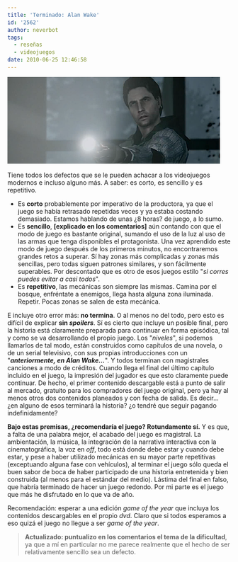 ```yaml
---
title: 'Terminado: Alan Wake'
id: '2562'
author: neverbot
tags:
  - reseñas
  - videojuegos
date: 2010-06-25 12:46:58
---
```


![Captura de pantalla 2010-06-25 a las 12.29.42.png](./terminado-alan-wake/Captura-de-pantalla-2010-06-25-a-las-12.29.42.png)

Tiene todos los defectos que se le pueden achacar a los videojuegos modernos e incluso alguno más. A saber: es corto, es sencillo y es repetitivo.

* Es **corto** probablemente por imperativo de la productora, ya que el juego se había retrasado repetidas veces y ya estaba costando demasiado. Estamos hablando de unas ¿8 horas? de juego, a lo sumo.
* Es **sencillo**, **\[explicado en los comentarios\]** aún contando con que el modo de juego es bastante original, sumando el uso de la luz al uso de las armas que tenga disponibles el protagonista. Una vez aprendido este modo de juego después de los primeros minutos, no encontraremos grandes retos a superar. Sí hay zonas más complicadas y zonas más sencillas, pero todas siguen patrones similares, y son fácilmente superables. Por descontado que es otro de esos juegos estilo "_si corres puedes evitar a casi todos_".
* Es **repetitivo**, las mecánicas son siempre las mismas. Camina por el bosque, enfréntate a enemigos, llega hasta alguna zona iluminada. Repetir. Pocas zonas se salen de esta mecánica.

E incluye otro error más: **no termina**. O al menos no del todo, pero esto es difícil de explicar **sin _spoilers_**. Sí es cierto que incluye un posible final, pero la historia está claramente preparada para continuar en forma episódica, tal y como se va desarrollando el propio juego. Los "_niveles_", si podemos llamarlos de tal modo, están construidos como capítulos de una novela, o de un serial televisivo, con sus propias introducciones con un "_**anteriormente, en Alan Wake...**_". Y todos terminan con magistrales canciones a modo de créditos. Cuando llega el final del último capítulo incluido en el juego, la impresión del jugador es que esto claramente puede continuar. De hecho, el primer contenido descargable está a punto de salir al mercado, gratuito para los compradores del juego original, pero ya hay al menos otros dos contenidos planeados y con fecha de salida. Es decir... ¿en alguno de esos terminará la historia? ¿o tendré que seguir pagando indefinidamente?

**Bajo estas premisas, ¿recomendaría el juego? Rotundamente sí.** Y es que, a falta de una palabra mejor, el acabado del juego es magistral. La ambientación, la música, la integración de la narrativa interactiva con la cinematográfica, la voz en _off_, todo está donde debe estar y cuando debe estar, y pese a haber utilizado mecánicas en su mayor parte repetitivas (exceptuando alguna fase con vehículos), al terminar el juego sólo queda el buen sabor de boca de haber participado de una historia entretenida y bien construida (al menos para el estándar del medio). Lástima del final en falso, que habría terminado de hacer un juego redondo. Por mi parte es el juego que más he disfrutado en lo que va de año.

Recomendación: esperar a una edición _game of the year_ que incluya los contenidos descargables en el propio _dvd_. Claro que si todos esperamos a eso quizá el juego no llegue a ser _game of the year_.

> **Actualizado: puntualizo en los comentarios el tema de la dificultad**, ya que a mí en particular no me parece realmente que el hecho de ser relativamente sencillo sea un defecto.
